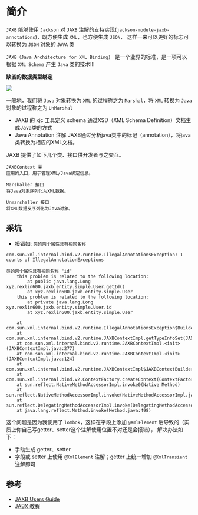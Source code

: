 # 简介

`JAXB` 能够使用 `Jackson` 对 `JAXB` 注解的支持实现(`jackson-module-jaxb-annotations`)，既方便生成 `XML`，也方便生成 `JSON`，
这样一来可以更好的标志可以转换为 `JSON` 对象的 `JAVA` 类

`JAXB（Java Architecture for XML Binding) ` 是一个业界的标准，是一项可以根据 `XML Schema` 产生 `Java` 类的技术!!!

**缺省的数据类型绑定**

![](https://rexlin600-blog.oss-cn-chengdu.aliyuncs.com/binding.jpg)

一般地，我们将 `Java` 对象转换为 `XML` 的过程称之为 `Marshal`，将 `XML` 转换为 `Java` 对象的过程称之为 `UnMarshal`

* JAXB 的 xjc 工具定义 schema 通过XSD（XML Schema Definition）文档生成Java类的方式
* Java Annotation 注解 JAXB通过分析java类中的标记（annotation），将java类转换为相应的XML文档。

JAXB 提供了如下几个类、接口供开发者与之交互。

```text
JAXBContext 类
应用的入口，用于管理XML/Java绑定信息。

Marshaller 接口
将Java对象序列化为XML数据。

Unmarshaller 接口
将XML数据反序列化为Java对象。
```

## 采坑

* 报错如: `类的两个属性具有相同名称`
```text
com.sun.xml.internal.bind.v2.runtime.IllegalAnnotationsException: 1 counts of IllegalAnnotationExceptions

类的两个属性具有相同名称 "id"
	this problem is related to the following location:
		at public java.lang.Long xyz.rexlin600.jaxb.entity.simple.User.getId()
		at xyz.rexlin600.jaxb.entity.simple.User
	this problem is related to the following location:
		at private java.lang.Long xyz.rexlin600.jaxb.entity.simple.User.id
		at xyz.rexlin600.jaxb.entity.simple.User

	at com.sun.xml.internal.bind.v2.runtime.IllegalAnnotationsException$Builder.check(IllegalAnnotationsException.java:91)
	at com.sun.xml.internal.bind.v2.runtime.JAXBContextImpl.getTypeInfoSet(JAXBContextImpl.java:445)
	at com.sun.xml.internal.bind.v2.runtime.JAXBContextImpl.<init>(JAXBContextImpl.java:277)
	at com.sun.xml.internal.bind.v2.runtime.JAXBContextImpl.<init>(JAXBContextImpl.java:124)
	at com.sun.xml.internal.bind.v2.runtime.JAXBContextImpl$JAXBContextBuilder.build(JAXBContextImpl.java:1123)
	at com.sun.xml.internal.bind.v2.ContextFactory.createContext(ContextFactory.java:147)
	at sun.reflect.NativeMethodAccessorImpl.invoke0(Native Method)
	at sun.reflect.NativeMethodAccessorImpl.invoke(NativeMethodAccessorImpl.java:62)
	at sun.reflect.DelegatingMethodAccessorImpl.invoke(DelegatingMethodAccessorImpl.java:43)
	at java.lang.reflect.Method.invoke(Method.java:498)
```

这个问题是因为我使用了 `lombok`，这样在字段上添加 `@XmlElement` 后导致的（实质上你自己写getter、setter这个注解使用位置不对还是会报错），
解决办法如下：

- 手动生成 getter、setter
- 字段或 setter 上使用 `@XmlElement` 注解；getter 上统一增加 `@XmlTransient` 注解即可



## 参考

- [JAXB Users Guide](https://javaee.github.io/jaxb-v2/doc/user-guide/ch03.html)
- [JABX 教程](https://www.w3cschool.cn/jaxb2/)